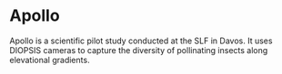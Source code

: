 # Apollo
Apollo is a scientific pilot study conducted at the SLF in Davos. It uses DIOPSIS cameras to capture the diversity of pollinating insects along elevational gradients.
